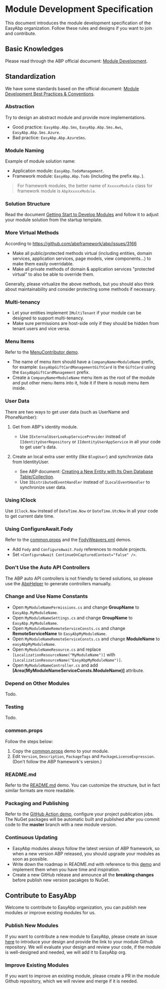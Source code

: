 # Module Development Specification

This document introduces the module development specification of the EasyAbp organization. Follow these rules and designs if you want to join and contribute.

## Basic Knowledges

Please read through the ABP official document: [Module Development](https://docs.abp.io/en/abp/latest/Module-Development-Basics).

## Standardization

We have some standards based on the official document: [Module Development Best Practices & Conventions](https://docs.abp.io/en/abp/latest/Best-Practices/Index).

### Abstraction

Try to design an abstract module and provide more implementations.
* Good practice: `EasyAbp.Abp.Sms`, `EasyAbp.Abp.Sms.Aws`, `EasyAbp.Abp.Sms.Azure`.
* Bad practice: `EasyAbp.Abp.AzureSms`.

### Module Naming

Example of module solution name:
* Application module: `EasyAbp.TodoManagement`.
* Framework module: `EasyAbp.Abp.Todo` (including the prefix `Abp.`).
> For framework modules, the better name of `XxxxxxModule` class for framework module is `AbpXxxxxxModule`.

### Solution Structure

Read the document [Getting Start to Develop Modules](https://github.com/EasyAbp/EasyAbpGuide/blob/master/docs/Getting-Start-to-Develop-Modules.md) and follow it to adjust your module solution from the startup template.

### More Virtual Methods

According to https://github.com/abpframework/abp/issues/3166

* Make all public/protected methods virtual (including entities, domain services, application services, page models, view components...) to make them easily overridable.
* Make all private methods of domain & application services "protected virtual" to also be able to override them.

Generally, please virtualize the above methods, but you should also think about maintainability and consider protecting some methods if necessary.

### Multi-tenancy

* Let your entities implement `IMultiTenant` if your module can be designed to support multi-tenancy.
* Make sure permissions are host-side only if they should be hidden from tenant users and vice versa.

### Menu Items

Refer to the [MenuContributor demo](https://github.com/EasyAbp/GiftCardManagement/blob/master/src/EasyAbp.GiftCardManagement.Web/GiftCardManagementMenuContributor.cs).

* The name of menu item should have a `CompanyName+ModuleName` prefix, for example: `EasyAbpGiftCardManagementGiftCard` is the `GiftCard` using the `EasyAbpGiftCardManagement` prefix.
* Create a `CompanyName+ModuleName` menu item as the root of the module and put other menu items into it, hide it if there is nosub menu item inside.

### User Data

There are two ways to get user data (such as UserName and PhoneNumber):

1. Get from ABP's identity module.

    * Use `IExternalUserLookupServiceProvider` instead of `IIdentityUserRepository` or `IIdentityUserAppService` in all your code to get user's data.

2. Create an local extra user entity (like `BlogUser`) and synchronize data from IdentityUser.

    * See ABP document: [Creating a New Entity with Its Own Database Table/Collection](https://docs.abp.io/en/abp/latest/Customizing-Application-Modules-Extending-Entities#creating-a-new-entity-with-its-own-database-table-collection).
    * Use `IDistributedEventHandler` instead of `ILocalEventHandler` to synchronize user data.

### Using IClock

Use `IClock.Now` instead of `DateTime.Now` or `DateTime.UtcNow` in all your code to get current date time.

### Using ConfigureAwait.Fody

Refer to the [common.props](https://github.com/EasyAbp/PrivateMessaging/blob/master/common.props) and the [FodyWeavers.xml](https://github.com/EasyAbp/PrivateMessaging/blob/master/src/EasyAbp.PrivateMessaging.Domain/FodyWeavers.xml) demos.

* Add `Fody` and `ConfigureAwait.Fody` references to module projects.
* Set `<ConfigureAwait ContinueOnCapturedContext="false" />`.

### Don't Use the Auto API Controllers

The ABP auto API controllers is not friendly to tiered solutions, so please use the [AbpHelper](https://github.com/EasyAbp/AbpHelper.GUI/blob/master/doc/AbpHelper-CLI/Generate-Controller-Code/Usage.md) to generate controllers manually.

### Change and Use Name Constants

* Open `MyModuleNamePermissions.cs` and change **GroupName** to `EasyAbp.MyModuleName`.
* Open `MyModuleNameSettings.cs` and change **GroupName** to `EasyAbp.MyModuleName`.
* Open `MyModuleNameRemoteServiceConsts.cs` and change **RemoteServiceName** to `EasyAbpMyModuleName`.
* Open `MyModuleNameRemoteServiceConsts.cs` and change **ModuleName** to `easyAbpMyModuleName`.
* Open `MyModuleNameResource.cs` and replace `[LocalizationResourceName("MyModuleName")]` with `[LocalizationResourceName("EasyAbpMyModuleName")]`.
* Open `MyModuleNameController.cs` and add **[Area(MyModuleNameServiceConsts.ModuleName)]** attribute.

### Depend on Other Modules

Todo.

### Testing

Todo.

### common.props

Follow the steps below:
1. Copy the [common.props](https://github.com/EasyAbp/FileManagement/blob/master/common.props) demo to your module.
1. Edit `Version`, `Description`, `PackageTags` and `PackageLicenseExpression`. (Don't follow the ABP framework's version.)

### README.md

Refer to the [README.md](https://github.com/EasyAbp/FileManagement/blob/master/README.md) demo. You can customize the structure, but in fact similar formats are more readable.

### Packaging and Publishing

Refer to the [GitHub Action demo](https://github.com/EasyAbp/FileManagement/tree/master/.github/workflows/publish.yml), configure your project publication jobs. The NuGet packages will be automatic built and published after you commit code to the **master** branch with a new module version.

### Continuous Updating

* EasyAbp modules always follow the latest version of ABP framework, so when a new version ABP released, you should upgrade your modules as soon as possible.
* Write down the roadmap in README.md with reference to this [demo](https://github.com/EasyAbp/FileManagement/blob/master/docs/README.md#road-map) and implement them when you have time and inspiration.
* Create a new GitHub release and announce all the **breaking changes** before publish new version pacakges to NuGet.

## Contribute to EasyAbp

Welcome to contribute to EasyAbp organization, you can publish new modules or improve existing modules for us.

### Publish New Modules

If you want to contribute a new module to EasyAbp, please create an issue [here](https://github.com/EasyAbp/EasyAbpGuide/issues) to introduce your design and provide the link to your module Github repository. We will evaluate your design and review your code, if the module is well-designed and needed, we will add it to EasyAbp org.

### Improve Existing Modules

If you want to improve an existing module, please create a PR in the module Github repository, which we will review and merge if it is needed.
